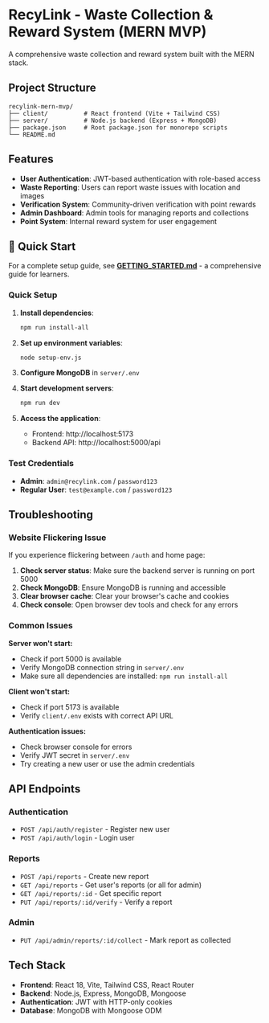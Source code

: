 # RecyLink - Waste Collection & Reward System (MERN MVP)

A comprehensive waste collection and reward system built with the MERN stack.

## Project Structure

```
recylink-mern-mvp/
├── client/          # React frontend (Vite + Tailwind CSS)
├── server/          # Node.js backend (Express + MongoDB)
├── package.json     # Root package.json for monorepo scripts
└── README.md
```

## Features

- **User Authentication**: JWT-based authentication with role-based access
- **Waste Reporting**: Users can report waste issues with location and images
- **Verification System**: Community-driven verification with point rewards
- **Admin Dashboard**: Admin tools for managing reports and collections
- **Point System**: Internal reward system for user engagement

## 🚀 Quick Start

For a complete setup guide, see **[GETTING_STARTED.md](./GETTING_STARTED.md)** - a comprehensive guide for learners.

### Quick Setup

1. **Install dependencies**:
   ```bash
   npm run install-all
   ```

2. **Set up environment variables**:
   ```bash
   node setup-env.js
   ```

3. **Configure MongoDB** in `server/.env`

4. **Start development servers**:
   ```bash
   npm run dev
   ```

5. **Access the application**:
   - Frontend: http://localhost:5173
   - Backend API: http://localhost:5000/api

### Test Credentials
- **Admin**: `admin@recylink.com` / `password123`
- **Regular User**: `test@example.com` / `password123`

## Troubleshooting

### Website Flickering Issue
If you experience flickering between `/auth` and home page:

1. **Check server status**: Make sure the backend server is running on port 5000
2. **Check MongoDB**: Ensure MongoDB is running and accessible
3. **Clear browser cache**: Clear your browser's cache and cookies
4. **Check console**: Open browser dev tools and check for any errors

### Common Issues

**Server won't start:**
- Check if port 5000 is available
- Verify MongoDB connection string in `server/.env`
- Make sure all dependencies are installed: `npm run install-all`

**Client won't start:**
- Check if port 5173 is available
- Verify `client/.env` exists with correct API URL

**Authentication issues:**
- Check browser console for errors
- Verify JWT secret in `server/.env`
- Try creating a new user or use the admin credentials

## API Endpoints

### Authentication
- `POST /api/auth/register` - Register new user
- `POST /api/auth/login` - Login user

### Reports
- `POST /api/reports` - Create new report
- `GET /api/reports` - Get user's reports (or all for admin)
- `GET /api/reports/:id` - Get specific report
- `PUT /api/reports/:id/verify` - Verify a report

### Admin
- `PUT /api/admin/reports/:id/collect` - Mark report as collected

## Tech Stack

- **Frontend**: React 18, Vite, Tailwind CSS, React Router
- **Backend**: Node.js, Express, MongoDB, Mongoose
- **Authentication**: JWT with HTTP-only cookies
- **Database**: MongoDB with Mongoose ODM
